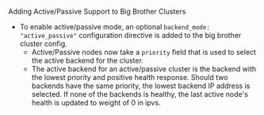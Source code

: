 Adding Active/Passive Support to Big Brother Clusters

- To enable active/passive mode, an optional `backend_mode: "active_passive"` configuration directive is added to the big brother cluster config.
  - Active/Passive nodes now take a `priority` field that is used to select the active backend for the cluster. 
  - The active backend for an active/passive cluster is the backend with the lowest priority and positive health response. Should two backends have the same priority, the lowest backend IP address is selected. If none of the backends is healthy, the last active node's health is updated to weight of 0 in ipvs.
